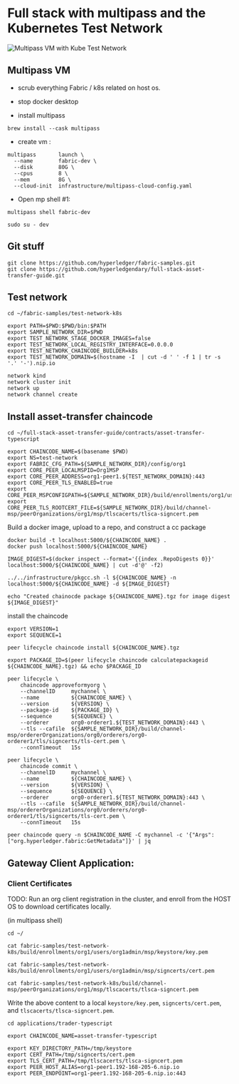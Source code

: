# Full stack with multipass and the Kubernetes Test Network

![Multipass VM with Kube Test Network](../images/multipass-test-network.png)

## Multipass VM

- scrub everything Fabric / k8s related on host os.
- stop docker desktop

- install multipass
```shell
brew install --cask multipass
```

- create vm :
```shell
multipass       launch \
  --name        fabric-dev \
  --disk        80G \
  --cpus        8 \
  --mem         8G \
  --cloud-init  infrastructure/multipass-cloud-config.yaml

```

- Open mp shell #1:
```shell
multipass shell fabric-dev
```

```shell
sudo su - dev
```

## Git stuff

```shell
git clone https://github.com/hyperledger/fabric-samples.git
git clone https://github.com/hyperledgendary/full-stack-asset-transfer-guide.git

```

## Test network

```shell
cd ~/fabric-samples/test-network-k8s

export PATH=$PWD:$PWD/bin:$PATH
export SAMPLE_NETWORK_DIR=$PWD
export TEST_NETWORK_STAGE_DOCKER_IMAGES=false
export TEST_NETWORK_LOCAL_REGISTRY_INTERFACE=0.0.0.0
export TEST_NETWORK_CHAINCODE_BUILDER=k8s
export TEST_NETWORK_DOMAIN=$(hostname -I  | cut -d ' ' -f 1 | tr -s '.' '-').nip.io

```

```shell
network kind
network cluster init
network up
network channel create

```

## Install asset-transfer chaincode

```shell
cd ~/full-stack-asset-transfer-guide/contracts/asset-transfer-typescript

export CHAINCODE_NAME=$(basename $PWD)
export NS=test-network
export FABRIC_CFG_PATH=${SAMPLE_NETWORK_DIR}/config/org1
export CORE_PEER_LOCALMSPID=Org1MSP
export CORE_PEER_ADDRESS=org1-peer1.${TEST_NETWORK_DOMAIN}:443
export CORE_PEER_TLS_ENABLED=true
export CORE_PEER_MSPCONFIGPATH=${SAMPLE_NETWORK_DIR}/build/enrollments/org1/users/org1admin/msp
export CORE_PEER_TLS_ROOTCERT_FILE=${SAMPLE_NETWORK_DIR}/build/channel-msp/peerOrganizations/org1/msp/tlscacerts/tlsca-signcert.pem

```

Build a docker image, upload to a repo, and construct a cc package
```shell
docker build -t localhost:5000/${CHAINCODE_NAME} .
docker push localhost:5000/${CHAINCODE_NAME}

IMAGE_DIGEST=$(docker inspect --format='{{index .RepoDigests 0}}' localhost:5000/${CHAINCODE_NAME} | cut -d'@' -f2)

../../infrastructure/pkgcc.sh -l ${CHAINCODE_NAME} -n localhost:5000/${CHAINCODE_NAME} -d ${IMAGE_DIGEST}

echo "Created chainocde package ${CHAINCODE_NAME}.tgz for image digest ${IMAGE_DIGEST}"

```

install the chaincode
```shell
export VERSION=1
export SEQUENCE=1

```

```shell
peer lifecycle chaincode install ${CHAINCODE_NAME}.tgz

export PACKAGE_ID=$(peer lifecycle chaincode calculatepackageid ${CHAINCODE_NAME}.tgz) && echo $PACKAGE_ID

peer lifecycle \
	chaincode approveformyorg \
	--channelID     mychannel \
	--name          ${CHAINCODE_NAME} \
	--version       ${VERSION} \
	--package-id    ${PACKAGE_ID} \
	--sequence      ${SEQUENCE} \
	--orderer       org0-orderer1.${TEST_NETWORK_DOMAIN}:443 \
	--tls --cafile  ${SAMPLE_NETWORK_DIR}/build/channel-msp/ordererOrganizations/org0/orderers/org0-orderer1/tls/signcerts/tls-cert.pem \
	--connTimeout   15s

peer lifecycle \
	chaincode commit \
	--channelID     mychannel \
	--name          ${CHAINCODE_NAME} \
	--version       ${VERSION} \
	--sequence      ${SEQUENCE} \
	--orderer       org0-orderer1.${TEST_NETWORK_DOMAIN}:443 \
	--tls --cafile  ${SAMPLE_NETWORK_DIR}/build/channel-msp/ordererOrganizations/org0/orderers/org0-orderer1/tls/signcerts/tls-cert.pem \
	--connTimeout   15s

```

```shell
peer chaincode query -n $CHAINCODE_NAME -C mychannel -c '{"Args":["org.hyperledger.fabric:GetMetadata"]}' | jq

```


## Gateway Client Application:

### Client Certificates

TODO:  Run an org client registration in the cluster, and enroll from the HOST OS to download certificates locally.

(in multipass shell)
```shell
cd ~/

cat fabric-samples/test-network-k8s/build/enrollments/org1/users/org1admin/msp/keystore/key.pem

cat fabric-samples/test-network-k8s/build/enrollments/org1/users/org1admin/msp/signcerts/cert.pem

cat fabric-samples/test-network-k8s/build/channel-msp/peerOrganizations/org1/msp/tlscacerts/tlsca-signcert.pem
```

Write the above content to a local `keystore/key.pem`, `signcerts/cert.pem`, and `tlscacerts/tlsca-signcert.pem`.

```shell
cd applications/trader-typescript

export CHAINCODE_NAME=asset-transfer-typescript

export KEY_DIRECTORY_PATH=/tmp/keystore
export CERT_PATH=/tmp/signcerts/cert.pem
export TLS_CERT_PATH=/tmp/tlscacerts/tlsca-signcert.pem
export PEER_HOST_ALIAS=org1-peer1.192-168-205-6.nip.io
export PEER_ENDPOINT=org1-peer1.192-168-205-6.nip.io:443
```
